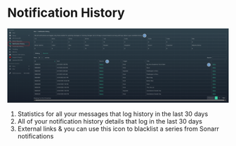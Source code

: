 # Notification History

![notification-history.png](../../assets/screenshots/website/notification-history.png)

1. Statistics for all your messages that log history in the last 30 days
1. All of your notification history details that log in the last 30 days
1. External links & you can use this icon to blacklist a series from Sonarr notifications
